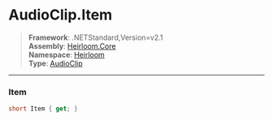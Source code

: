 # AudioClip.Item

> **Framework**: .NETStandard,Version=v2.1  
> **Assembly**: [Heirloom.Core][0]  
> **Namespace**: [Heirloom][0]  
> **Type**: [AudioClip][1]  

--------------------------------------------------------------------------------

### Item

```cs
short Item { get; }
```

[0]: ../Heirloom.Core.md
[1]: Heirloom.AudioClip.md
